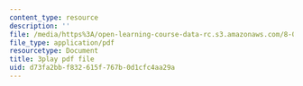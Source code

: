 ```yaml
---
content_type: resource
description: ''
file: /media/https%3A/open-learning-course-data-rc.s3.amazonaws.com/8-06-quantum-physics-iii-spring-2018/d73fa2bbf832615f767b0d1cfc4aa29a_33kB8JQRpjI.pdf
file_type: application/pdf
resourcetype: Document
title: 3play pdf file
uid: d73fa2bb-f832-615f-767b-0d1cfc4aa29a
---
```

